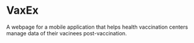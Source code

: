 # VaxEx

A webpage for a mobile application that helps health vaccination centers manage data of their vacinees post-vaccination.

